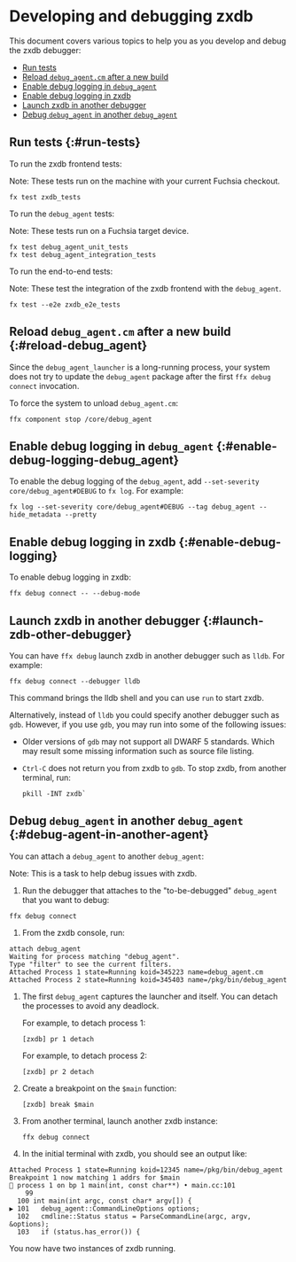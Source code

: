 # Developing and debugging zxdb

This document covers various topics to help you as you develop and debug the
zxdb debugger:

* [Run tests](#run-tests)
* [Reload `debug_agent.cm` after a new build](#reload-debug_agent)
* [Enable debug logging in `debug_agent`](#enable-debug-logging-debug_agent)
* [Enable debug logging in zxdb](#enable-debug-logging)
* [Launch zxdb in another debugger](#launch-zdb-other-debugger)
* [Debug `debug_agent` in another `debug_agent`](#debug-agent-in-another-agent)

## Run tests {:#run-tests}

To run the zxdb frontend tests:

Note: These tests run on the machine with your current Fuchsia checkout.

```posix-terminal
fx test zxdb_tests
```

To run the `debug_agent` tests:

Note: These tests run on a Fuchsia target device.

```posix-terminal
fx test debug_agent_unit_tests
fx test debug_agent_integration_tests
```

To run the end-to-end tests:

Note: These test the integration of the zxdb frontend with the `debug_agent`.

```posix-terminal
fx test --e2e zxdb_e2e_tests
```

## Reload `debug_agent.cm` after a new build {:#reload-debug_agent}

Since the `debug_agent_launcher` is a long-running process, your system does
not try to update the `debug_agent` package after the first `ffx debug connect`
invocation.

To force the system to unload `debug_agent.cm`:

```posix-terminal
ffx component stop /core/debug_agent
```

## Enable debug logging in `debug_agent` {:#enable-debug-logging-debug_agent}

To enable the debug logging of the `debug_agent`, add
`--set-severity core/debug_agent#DEBUG` to `fx log`. For example:

```posix-terminal
fx log --set-severity core/debug_agent#DEBUG --tag debug_agent --hide_metadata --pretty
```

## Enable debug logging in zxdb {:#enable-debug-logging}

To enable debug logging in zxdb:

```posix-terminal
ffx debug connect -- --debug-mode
```

## Launch zxdb in another debugger {:#launch-zdb-other-debugger}

You can have `ffx debug` launch zxdb in another debugger such as `lldb`. For
example:

```posix-terminal
ffx debug connect --debugger lldb
```

This command brings the lldb shell and you can use `run` to start zxdb.

Alternatively, instead of `lldb` you could specify another debugger such as `gdb`.
However, if you use `gdb`, you may run into some of the following issues:

  * Older versions of `gdb` may not support all DWARF 5 standards. Which may
    result some missing information such as source file listing.
  * `Ctrl-C` does not return you from zxdb to `gdb`. To stop zxdb, from another
    terminal, run:

    ```posix-terminal
    pkill -INT zxdb`
    ```

## Debug `debug_agent` in another `debug_agent` {:#debug-agent-in-another-agent}

You can attach a `debug_agent` to another `debug_agent`:

Note: This is a task to help debug issues with zxdb.

1. Run the debugger that attaches to the "to-be-debugged" `debug_agent` that you
   want to debug:

  ```posix-terminal
  ffx debug connect
  ```

1. From the zxdb console, run:

  ```none {: .devsite-terminal data-terminal-prefix="[zxdb]" }
  attach debug_agent
  Waiting for process matching "debug_agent".
  Type "filter" to see the current filters.
  Attached Process 1 state=Running koid=345223 name=debug_agent.cm
  Attached Process 2 state=Running koid=345403 name=/pkg/bin/debug_agent
  ```

1. The first `debug_agent` captures the launcher and itself. You can detach the
   processes to avoid any deadlock.

   For example, to detach process 1:

   ```none {:.devsite-disable-click-to-copy}
   [zxdb] pr 1 detach
   ```

   For example, to detach process 2:

   ```none {:.devsite-disable-click-to-copy}
   [zxdb] pr 2 detach
   ```

1. Create a breakpoint on the `$main` function:

   ```none {:.devsite-disable-click-to-copy}
   [zxdb] break $main
   ```

1. From another terminal, launch another zxdb instance:

   ```posix-terminal
   ffx debug connect
   ```

1. In the initial terminal with zxdb, you should see an output like:

  ```none {:.devsite-disable-click-to-copy}
  Attached Process 1 state=Running koid=12345 name=/pkg/bin/debug_agent
  Breakpoint 1 now matching 1 addrs for $main
  🛑 process 1 on bp 1 main(int, const char**) • main.cc:101
      99
    100 int main(int argc, const char* argv[]) {
  ▶ 101   debug_agent::CommandLineOptions options;
    102   cmdline::Status status = ParseCommandLine(argc, argv, &options);
    103   if (status.has_error()) {
  ```

  You now have two instances of zxdb running.
